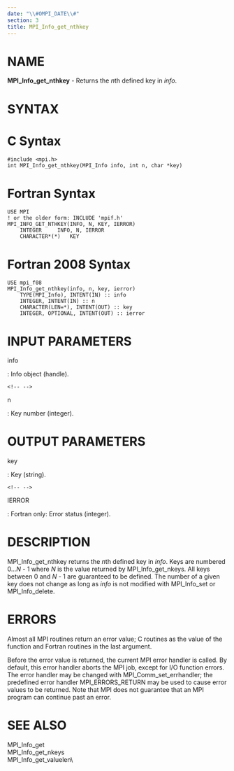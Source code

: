 ```yaml
---
date: "\\#OMPI_DATE\\#"
section: 3
title: MPI_Info_get_nthkey
---
```


NAME
====

**MPI_Info_get_nthkey** - Returns the *n*th defined key in *info*.

SYNTAX
======

C Syntax
========

    #include <mpi.h>
    int MPI_Info_get_nthkey(MPI_Info info, int n, char *key)

Fortran Syntax
==============

    USE MPI
    ! or the older form: INCLUDE 'mpif.h'
    MPI_INFO_GET_NTHKEY(INFO, N, KEY, IERROR)
    	INTEGER		INFO, N, IERROR
    	CHARACTER*(*)	KEY

Fortran 2008 Syntax
===================

    USE mpi_f08
    MPI_Info_get_nthkey(info, n, key, ierror)
    	TYPE(MPI_Info), INTENT(IN) :: info
    	INTEGER, INTENT(IN) :: n
    	CHARACTER(LEN=*), INTENT(OUT) :: key
    	INTEGER, OPTIONAL, INTENT(OUT) :: ierror

INPUT PARAMETERS
================

info

:   Info object (handle).

```{=html}
<!-- -->
```

n

:   Key number (integer).

OUTPUT PARAMETERS
=================

key

:   Key (string).

```{=html}
<!-- -->
```

IERROR

:   Fortran only: Error status (integer).

DESCRIPTION
===========

MPI_Info_get_nthkey returns the *n*th defined key in *info*. Keys are
numbered 0\...*N* - 1 where *N* is the value returned by
MPI_Info_get_nkeys. All keys between 0 and *N* - 1 are guaranteed to be
defined. The number of a given key does not change as long as *info* is
not modified with MPI_Info_set or MPI_Info_delete.

ERRORS
======

Almost all MPI routines return an error value; C routines as the value
of the function and Fortran routines in the last argument.

Before the error value is returned, the current MPI error handler is
called. By default, this error handler aborts the MPI job, except for
I/O function errors. The error handler may be changed with
MPI_Comm_set_errhandler; the predefined error handler MPI_ERRORS_RETURN
may be used to cause error values to be returned. Note that MPI does not
guarantee that an MPI program can continue past an error.

SEE ALSO
========

MPI_Info_get\
MPI_Info_get_nkeys\
MPI_Info_get_valuelen\
